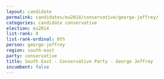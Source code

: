 ```yaml
---
layout: candidate
permalink: candidates/eu2014/conservative/george-jeffrey/
categories: candidate conservative
election: eu2014
list-rank: 8
list-rank-ordinal: 8th
person: george-jeffrey
region: south-east
party: conservative
title: South East - Conservative Party - George Jeffrey
incumbent: false
---
```

